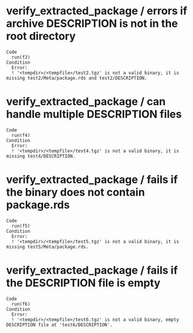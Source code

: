 # verify_extracted_package / errors if archive DESCRIPTION is not in the root directory

    Code
      run(f2)
    Condition
      Error:
      ! '<tempdir>/<tempfile>/test2.tgz' is not a valid binary, it is missing test2/Meta/package.rds and test2/DESCRIPTION.

# verify_extracted_package / can handle multiple DESCRIPTION files

    Code
      run(f4)
    Condition
      Error:
      ! '<tempdir>/<tempfile>/test4.tgz' is not a valid binary, it is missing test4/DESCRIPTION.

# verify_extracted_package / fails if the binary does not contain package.rds

    Code
      run(f5)
    Condition
      Error:
      ! '<tempdir>/<tempfile>/test5.tgz' is not a valid binary, it is missing test5/Meta/package.rds.

# verify_extracted_package / fails if the DESCRIPTION file is empty

    Code
      run(f6)
    Condition
      Error:
      ! '<tempdir>/<tempfile>/test6.tgz' is not a valid binary, empty DESCRIPTION file at 'test6/DESCRIPTION'.

